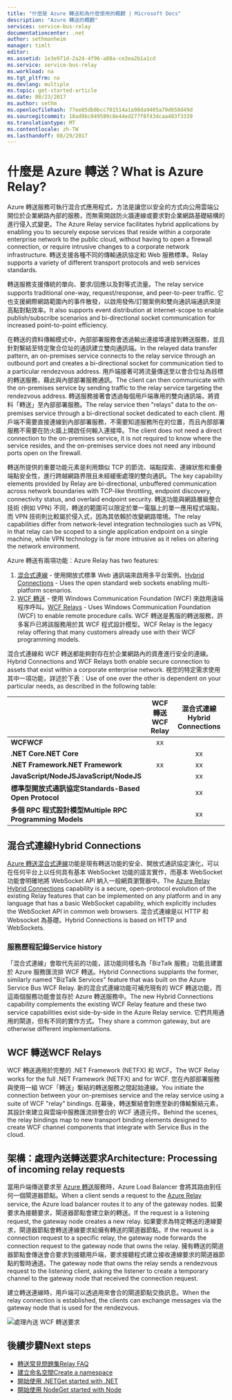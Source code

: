 ```yaml
---
title: "什麼是 Azure 轉送和為什麼使用的概觀 | Microsoft Docs"
description: "Azure 轉送的概觀"
services: service-bus-relay
documentationcenter: .net
author: sethmanheim
manager: timlt
editor: 
ms.assetid: 1e3e971d-2a24-4f96-a88a-ce3ea2b1a1cd
ms.service: service-bus-relay
ms.workload: na
ms.tgt_pltfrm: na
ms.devlang: multiple
ms.topic: get-started-article
ms.date: 08/23/2017
ms.author: sethm
ms.openlocfilehash: 77ee85db0bcc701514a1a98da9405a79d658d49d
ms.sourcegitcommit: 18ad9bc049589c8e44ed277f8f43dcaa483f3339
ms.translationtype: MT
ms.contentlocale: zh-TW
ms.lasthandoff: 08/29/2017
---
```

# <a name="what-is-azure-relay"></a><span data-ttu-id="0c229-103">什麼是 Azure 轉送？</span><span class="sxs-lookup"><span data-stu-id="0c229-103">What is Azure Relay?</span></span>

<span data-ttu-id="0c229-104">Azure 轉送服務可執行混合式應用程式，方法是讓您以安全的方式向公用雲端公開位於企業網路內部的服務，而無需開啟防火牆連線或要求對企業網路基礎結構的進行侵入式變更。</span><span class="sxs-lookup"><span data-stu-id="0c229-104">The Azure Relay service facilitates hybrid applications by enabling you to securely expose services that reside within a corporate enterprise network to the public cloud, without having to open a firewall connection, or require intrusive changes to a corporate network infrastructure.</span></span> <span data-ttu-id="0c229-105">轉送支援各種不同的傳輸通訊協定和 Web 服務標準。</span><span class="sxs-lookup"><span data-stu-id="0c229-105">Relay supports a variety of different transport protocols and web services standards.</span></span>

<span data-ttu-id="0c229-106">轉送服務支援傳統的單向、要求/回應以及對等式流量。</span><span class="sxs-lookup"><span data-stu-id="0c229-106">The relay service supports traditional one-way, request/response, and peer-to-peer traffic.</span></span> <span data-ttu-id="0c229-107">它也支援網際網路範圍內的事件散發，以啟用發佈/訂閱案例和雙向通訊端通訊來提高點對點效率。</span><span class="sxs-lookup"><span data-stu-id="0c229-107">It also supports event distribution at internet-scope to enable publish/subscribe scenarios and bi-directional socket communication for increased point-to-point efficiency.</span></span> 

<span data-ttu-id="0c229-108">在轉送的資料傳輸模式中，內部部署服務會透過輸出連接埠連接到轉送服務，並且針對繫結至特定聚合位址的通訊建立雙向通訊端。</span><span class="sxs-lookup"><span data-stu-id="0c229-108">In the relayed data transfer pattern, an on-premises service connects to the relay service through an outbound port and creates a bi-directional socket for communication tied to a particular rendezvous address.</span></span> <span data-ttu-id="0c229-109">用戶端接著可將流量傳送至以會合位址為目標的轉送服務，藉此與內部部署服務通訊。</span><span class="sxs-lookup"><span data-stu-id="0c229-109">The client can then communicate with the on-premises service by sending traffic to the relay service targeting the rendezvous address.</span></span> <span data-ttu-id="0c229-110">轉送服務接著會透過每個用戶端專用的雙向通訊端，將資料「轉送」至內部部署服務。</span><span class="sxs-lookup"><span data-stu-id="0c229-110">The relay service then "relays" data to the on-premises service through a bi-directional socket dedicated to each client.</span></span> <span data-ttu-id="0c229-111">用戶端不需要直接連線到內部部署服務，不需要知道服務所在的位置，而且內部部署服務不需要在防火牆上開啟任何輸入連接埠。</span><span class="sxs-lookup"><span data-stu-id="0c229-111">The client does not need a direct connection to the on-premises service, it is not required to know where the service resides, and the on-premises service does not need any inbound ports open on the firewall.</span></span>

<span data-ttu-id="0c229-112">轉送所提供的重要功能元素是利用類似 TCP 的節流、端點探索、連線狀態和重疊端點安全性，進行跨越網路界限且未經緩衝處理的雙向通訊。</span><span class="sxs-lookup"><span data-stu-id="0c229-112">The key capability elements provided by Relay are bi-directional, unbuffered communication across network boundaries with TCP-like throttling, endpoint discovery, connectivity status, and overlaid endpoint security.</span></span> <span data-ttu-id="0c229-113">轉送功能與網路層級整合技術 (例如 VPN) 不同，轉送的範圍可以限定於單一電腦上的單一應用程式端點，而 VPN 技術則比較屬於侵入式，因為其依賴於改變網路環境。</span><span class="sxs-lookup"><span data-stu-id="0c229-113">The relay capabilities differ from network-level integration technologies such as VPN, in that relay can be scoped to a single application endpoint on a single machine, while VPN technology is far more intrusive as it relies on altering the network environment.</span></span>

<span data-ttu-id="0c229-114">Azure 轉送有兩項功能︰</span><span class="sxs-lookup"><span data-stu-id="0c229-114">Azure Relay has two features:</span></span>

1. <span data-ttu-id="0c229-115">[混合式連線](#hybrid-connections) - 使用開放式標準 Web 通訊端來啟用多平台案例。</span><span class="sxs-lookup"><span data-stu-id="0c229-115">[Hybrid Connections](#hybrid-connections) - Uses the open standard web sockets enabling multi-platform scenarios.</span></span>
2. <span data-ttu-id="0c229-116">[WCF 轉送](#wcf-relays) - 使用 Windows Communication Foundation (WCF) 來啟用遠端程序呼叫。</span><span class="sxs-lookup"><span data-stu-id="0c229-116">[WCF Relays](#wcf-relays) - Uses Windows Communication Foundation (WCF) to enable remote procedure calls.</span></span> <span data-ttu-id="0c229-117">WCF 轉送是舊版的轉送服務，許多客戶已將該服務用於其 WCF 程式設計模型。</span><span class="sxs-lookup"><span data-stu-id="0c229-117">WCF Relay is the legacy relay offering that many customers already use with their WCF programming models.</span></span>

<span data-ttu-id="0c229-118">混合式連線和 WCF 轉送都能夠對存在於企業網路內的資產進行安全的連線。</span><span class="sxs-lookup"><span data-stu-id="0c229-118">Hybrid Connections and WCF Relays both enable secure connection to assets that exist within a corporate enterprise network.</span></span> <span data-ttu-id="0c229-119">視您的特定需求使用其中一項功能，詳述於下表︰</span><span class="sxs-lookup"><span data-stu-id="0c229-119">Use of one over the other is dependent on your particular needs, as described in the following table:</span></span>

|  | <span data-ttu-id="0c229-120">WCF 轉送</span><span class="sxs-lookup"><span data-stu-id="0c229-120">WCF Relay</span></span> | <span data-ttu-id="0c229-121">混合式連線</span><span class="sxs-lookup"><span data-stu-id="0c229-121">Hybrid Connections</span></span> |
| --- |:---:|:---:|
| <span data-ttu-id="0c229-122">**WCF**</span><span class="sxs-lookup"><span data-stu-id="0c229-122">**WCF**</span></span> |<span data-ttu-id="0c229-123">x</span><span class="sxs-lookup"><span data-stu-id="0c229-123">x</span></span> | |
| <span data-ttu-id="0c229-124">**.NET Core**</span><span class="sxs-lookup"><span data-stu-id="0c229-124">**.NET Core**</span></span> | |<span data-ttu-id="0c229-125">x</span><span class="sxs-lookup"><span data-stu-id="0c229-125">x</span></span> |
| <span data-ttu-id="0c229-126">**.NET Framework**</span><span class="sxs-lookup"><span data-stu-id="0c229-126">**.NET Framework**</span></span> |<span data-ttu-id="0c229-127">x</span><span class="sxs-lookup"><span data-stu-id="0c229-127">x</span></span> |<span data-ttu-id="0c229-128">x</span><span class="sxs-lookup"><span data-stu-id="0c229-128">x</span></span> |
| <span data-ttu-id="0c229-129">**JavaScript/NodeJS**</span><span class="sxs-lookup"><span data-stu-id="0c229-129">**JavaScript/NodeJS**</span></span> | |<span data-ttu-id="0c229-130">x</span><span class="sxs-lookup"><span data-stu-id="0c229-130">x</span></span> |
| <span data-ttu-id="0c229-131">**標準型開放式通訊協定**</span><span class="sxs-lookup"><span data-stu-id="0c229-131">**Standards-Based Open Protocol**</span></span> | |<span data-ttu-id="0c229-132">x</span><span class="sxs-lookup"><span data-stu-id="0c229-132">x</span></span> |
| <span data-ttu-id="0c229-133">**多個 RPC 程式設計模型**</span><span class="sxs-lookup"><span data-stu-id="0c229-133">**Multiple RPC Programming Models**</span></span> | |<span data-ttu-id="0c229-134">x</span><span class="sxs-lookup"><span data-stu-id="0c229-134">x</span></span> |

## <a name="hybrid-connections"></a><span data-ttu-id="0c229-135">混合式連線</span><span class="sxs-lookup"><span data-stu-id="0c229-135">Hybrid Connections</span></span>

<span data-ttu-id="0c229-136">[Azure 轉送混合式連線](relay-hybrid-connections-protocol.md)功能是現有轉送功能的安全、開放式通訊協定演化，可以在任何平台上以任何具有基本 WebSocket 功能的語言實作，而基本 WebSocket 功能會明確地將 WebSocket API 納入一般網頁瀏覽器中。</span><span class="sxs-lookup"><span data-stu-id="0c229-136">The [Azure Relay Hybrid Connections](relay-hybrid-connections-protocol.md) capability is a secure, open-protocol evolution of the existing Relay features that can be implemented on any platform and in any language that has a basic WebSocket capability, which explicitly includes the WebSocket API in common web browsers.</span></span> <span data-ttu-id="0c229-137">混合式連線是以 HTTP 和 Websocket 為基礎。</span><span class="sxs-lookup"><span data-stu-id="0c229-137">Hybrid Connections is based on HTTP and WebSockets.</span></span>

### <a name="service-history"></a><span data-ttu-id="0c229-138">服務歷程記錄</span><span class="sxs-lookup"><span data-stu-id="0c229-138">Service history</span></span>

<span data-ttu-id="0c229-139">「混合式連線」會取代先前的功能，該功能同樣名為「BizTalk 服務」功能且建置於 Azure 服務匯流排 WCF 轉送。</span><span class="sxs-lookup"><span data-stu-id="0c229-139">Hybrid Connections supplants the former, similarly named "BizTalk Services" feature that was built on the Azure Service Bus WCF Relay.</span></span> <span data-ttu-id="0c229-140">新的混合式連線功能可補充現有的 WCF 轉送功能，而這兩個服務功能會並存於 Azure 轉送服務中。</span><span class="sxs-lookup"><span data-stu-id="0c229-140">The new Hybrid Connections capability complements the existing WCF Relay feature and these two service capabilities exist side-by-side in the Azure Relay service.</span></span> <span data-ttu-id="0c229-141">它們共用通用的閘道，但有不同的實作方式。</span><span class="sxs-lookup"><span data-stu-id="0c229-141">They share a common gateway, but are otherwise different implementations.</span></span>

## <a name="wcf-relays"></a><span data-ttu-id="0c229-142">WCF 轉送</span><span class="sxs-lookup"><span data-stu-id="0c229-142">WCF Relays</span></span>

<span data-ttu-id="0c229-143">WCF 轉送適用於完整的 .NET Framework (NETFX) 和 WCF。</span><span class="sxs-lookup"><span data-stu-id="0c229-143">The WCF Relay works for the full .NET Framework (NETFX) and for WCF.</span></span> <span data-ttu-id="0c229-144">您在內部部署服務與使用一組 WCF「轉送」繫結的轉送服務之間起始連線。</span><span class="sxs-lookup"><span data-stu-id="0c229-144">You initiate the connection between your on-premises service and the relay service using a suite of WCF "relay" bindings.</span></span> <span data-ttu-id="0c229-145">在幕後，轉送繫結會對應至新的傳輸繫結元素，其設計來建立與雲端中服務匯流排整合的 WCF 通道元件。</span><span class="sxs-lookup"><span data-stu-id="0c229-145">Behind the scenes, the relay bindings map to new transport binding elements designed to create WCF channel components that integrate with Service Bus in the cloud.</span></span>

## <a name="architecture-processing-of-incoming-relay-requests"></a><span data-ttu-id="0c229-146">架構：處理內送轉送要求</span><span class="sxs-lookup"><span data-stu-id="0c229-146">Architecture: Processing of incoming relay requests</span></span>
<span data-ttu-id="0c229-147">當用戶端傳送要求至 [Azure 轉送](/azure/service-bus-relay/)服務時，Azure Load Balancer 會將其路由到任何一個閘道器節點。</span><span class="sxs-lookup"><span data-stu-id="0c229-147">When a client sends a request to the [Azure Relay](/azure/service-bus-relay/) service, the Azure load balancer routes it to any of the gateway nodes.</span></span> <span data-ttu-id="0c229-148">如果要求為接聽要求，閘道器節點會建立新的轉送。</span><span class="sxs-lookup"><span data-stu-id="0c229-148">If the request is a listening request, the gateway node creates a new relay.</span></span> <span data-ttu-id="0c229-149">如果要求為特定轉送的連線要求，閘道器節點會轉送連線要求給擁有轉送的閘道器節點。</span><span class="sxs-lookup"><span data-stu-id="0c229-149">If the request is a connection request to a specific relay, the gateway node forwards the connection request to the gateway node that owns the relay.</span></span> <span data-ttu-id="0c229-150">擁有轉送的閘道器節點會傳送會合要求到接聽用戶端，要求接聽程式建立接收連線要求的閘道器節點的暫時通道。</span><span class="sxs-lookup"><span data-stu-id="0c229-150">The gateway node that owns the relay sends a rendezvous request to the listening client, asking the listener to create a temporary channel to the gateway node that received the connection request.</span></span>

<span data-ttu-id="0c229-151">建立轉送連線時，用戶端可以透過用來會合的閘道節點交換訊息。</span><span class="sxs-lookup"><span data-stu-id="0c229-151">When the relay connection is established, the clients can exchange messages via the gateway node that is used for the rendezvous.</span></span>

![處理內送 WCF 轉送要求](./media/relay-what-is-it/ic690645.png)

## <a name="next-steps"></a><span data-ttu-id="0c229-153">後續步驟</span><span class="sxs-lookup"><span data-stu-id="0c229-153">Next steps</span></span>

* [<span data-ttu-id="0c229-154">轉送常見問題集</span><span class="sxs-lookup"><span data-stu-id="0c229-154">Relay FAQ</span></span>](relay-faq.md)
* [<span data-ttu-id="0c229-155">建立命名空間</span><span class="sxs-lookup"><span data-stu-id="0c229-155">Create a namespace</span></span>](relay-create-namespace-portal.md)
* [<span data-ttu-id="0c229-156">開始使用 .NET</span><span class="sxs-lookup"><span data-stu-id="0c229-156">Get started with .NET</span></span>](relay-hybrid-connections-dotnet-get-started.md)
* [<span data-ttu-id="0c229-157">開始使用 Node</span><span class="sxs-lookup"><span data-stu-id="0c229-157">Get started with Node</span></span>](relay-hybrid-connections-node-get-started.md)

